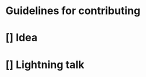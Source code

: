 [//]: # "Testing things with guidance from https://help.github.com/articles/creating-an-issue-template-for-your-repository/ and http://stackoverflow.com/a/20885980/446855 "

# Guidelines for contributing

# [] Idea 

# [] Lightning talk
